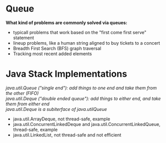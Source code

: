 # Queue

**What kind of problems are commonly solved via queues:**

- typicall problems that work based on the "first come first serve" statement
- lineup problems, like a human string aligned to buy tickets to a concert
- Breadth First Search (BFS) graph traversal
- Tracking most recent added elements

# Java Stack Implementations

*java.util.Queue ("single end"): add things to one end and take them from the other (FIFO)*\
*java.util.Deque ("double ended queue"): add things to either end, and take them from either end*\
*java.util.Deque is a subiterface of java.utilQueue*

- java.util.ArrayDeque, not thread-safe, example
- java.util.ConcurrentLinkedDeque and java.util.ConcurrentLinkedQueue, thread-safe, example
- java.util.LinkedList, not thread-safe and not efficient

